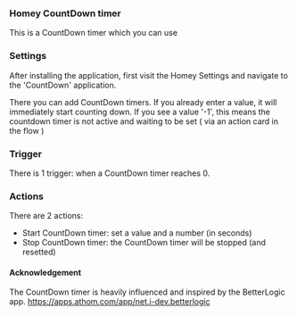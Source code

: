 ### Homey CountDown timer
This is a CountDown timer which you can use 

### Settings
After installing the application, first visit the Homey Settings and navigate to the 'CountDown' application.

There you can add CountDown timers.  If you already enter a value, it will immediately start counting down.
If you see a value '-1', this means the countdown timer is not active and waiting to be set ( via an action card  in the flow )

### Trigger

There is 1 trigger: when a CountDown timer reaches 0. 

### Actions

There are 2 actions:

- Start CountDown timer: set a value and a number (in seconds)
- Stop CountDown timer: the CountDown timer will be stopped (and resetted)


#### Acknowledgement

The CountDown timer is heavily influenced and inspired by the BetterLogic app. https://apps.athom.com/app/net.i-dev.betterlogic


